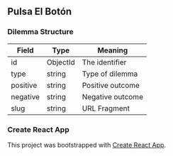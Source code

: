 ## Pulsa El Botón

### Dilemma Structure

| Field       | Type      | Meaning              |
|-------------|-----------|----------------------|
| id          | ObjectId  | The identifier       |
| type        | string    | Type of dilemma      |
| positive    | string    | Positive outcome     |
| negative    | string    | Negative outcome     |
| slug        | string    | URL Fragment         |

### Create React App

This project was bootstrapped with [Create React App](https://github.com/facebook/create-react-app).
